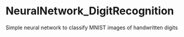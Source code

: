 # NeuralNetwork_DigitRecognition
Simple neural network to classify MNIST images of handwritten digits
